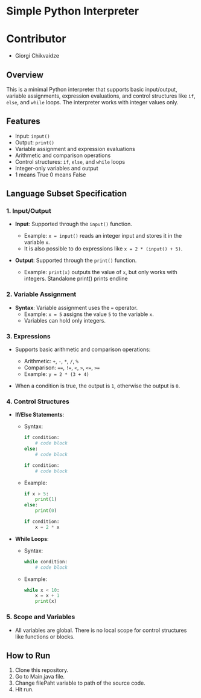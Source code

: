 # Simple Python Interpreter

# Contributor
- Giorgi Chikvaidze

## Overview
This is a minimal Python interpreter that supports basic input/output, variable assignments, expression evaluations, and control structures like `if`, `else`, and `while` loops. The interpreter works with integer values only.

## Features
- Input: `input()`
- Output: `print()`
- Variable assignment and expression evaluations
- Arithmetic and comparison operations
- Control structures: `if`, `else`, and `while` loops
- Integer-only variables and output
- 1 means True 0 means False

## Language Subset Specification

### 1. Input/Output

- **Input**: Supported through the `input()` function.
  - Example: `x = input()` reads an integer input and stores it in the variable `x`.
  - It is also possible to do expressions like `x = 2 * (input() + 5)`.
  
- **Output**: Supported through the `print()` function.
  - Example: `print(x)` outputs the value of `x`, but only works with integers. Standalone print() prints endline

### 2. Variable Assignment

- **Syntax**: Variable assignment uses the `=` operator.
  - Example: `x = 5` assigns the value `5` to the variable `x`.
  - Variables can hold only integers.

### 3. Expressions

- Supports basic arithmetic and comparison operations:
  - Arithmetic: `+`, `-`, `*`, `/`, `%`
  - Comparison: `==`, `!=`, `<`, `>`, `<=`, `>=`
  - Example: `y = 2 * (3 + 4)`
  
- When a condition is true, the output is `1`, otherwise the output is `0`.

### 4. Control Structures

- **If/Else Statements**:
  - Syntax:
    ```python
    if condition:
        # code block
    else:
        # code block
    ```

    ```python
    if condition:
        # code block
    ```

  - Example:
    ```python
    if x > 5:
        print(1)
    else:
        print(0)
    ```

    ```python
    if condition:
        x = 2 * x
    ```

- **While Loops**:
  - Syntax:
    ```python
    while condition:
        # code block
    ```
  - Example:
    ```python
    while x < 10:
        x = x + 1
        print(x)
    ```

### 5. Scope and Variables

- All variables are global. There is no local scope for control structures like functions or blocks.

## How to Run

1. Clone this repository.
2. Go to Main.java file.
3. Change filePaht variable to path of the source code.
4. Hit run.

